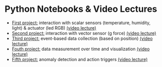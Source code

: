 # Python Notebooks & Video Lectures

* [First project:](ProjectM1.ipynb) interaction with scalar sensors (temperature, humidity, light) & actuator (led RGB) [(video lecture)](https://drive.google.com/file/d/1SJzZA4fEs3H7PFSgf0DWDoNmpV76rWJB/view)
* [Second project:](ProjectM2.ipynb) interaction with vector sensor (g force) [(video lecture)](https://drive.google.com/file/d/1PuHUM1NbaMQlu42eEjtSbD0yUwJAYbDv/view)
* [Third project:](ProjectM3.ipynb) event-based data collection (based on position) [(video lecture)](https://drive.google.com/file/d/1YH15OvTrA5ivx1HdtnXrAdTO1dMWx0PV/view)
* [Fouth project:](ProjectM4.ipynb) data measurement over time and visualization [(video lecture)](https://drive.google.com/file/d/1rLHBLTmLgRak-Zf7FGlJyyIVZZhuQEqS/view)
* [Fifth project:](ProjectM5.ipynb) anomaly detection and action triggers [(video lecture)](https://drive.google.com/file/d/1VbQwnC7Ak5O7f1xLMiNpAZwfcqt9VIbL/view)
